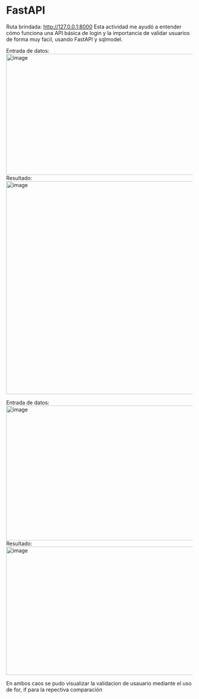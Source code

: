 # FastAPI

Ruta brindada: http://127.0.0.1:8000 
Esta actividad me ayudó a entender cómo funciona una API básica de login y la importancia de validar usuarios de forma muy facil, usando FastAPI y sqlmodel.

Entrada de datos:
<img width="652" height="327" alt="image" src="https://github.com/user-attachments/assets/2a8b52d5-6de8-404f-9405-ca400605f486" />
Resultado:
<img width="1562" height="576" alt="image" src="https://github.com/user-attachments/assets/f35f76f9-cc7a-403b-8a19-8d602ab3c277" />

Entrada de datos:
<img width="1300" height="364" alt="image" src="https://github.com/user-attachments/assets/a9271d05-17a9-4d31-a42d-daf938ad3458" />
Resultado:
<img width="1549" height="347" alt="image" src="https://github.com/user-attachments/assets/500c1cc8-d548-4ac3-a524-c6ac095816f1" />

En ambos caos se pudo visualizar la validacion de usauario  mediante el uso de for, if para la repectiva comparación
